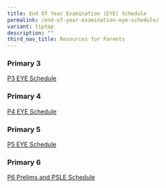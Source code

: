 ```yaml
---
title: End Of Year Examination (EYE) Schedule
permalink: /end-of-year-examination-eye-schedule/
variant: tiptap
description: ""
third_nav_title: Resources for Parents
---
```

<h3>Primary 3</h3>
<p><a href="/files/Resource for Parents/EYE schedule/P3_EYE_Schedule.pdf" rel="noopener nofollow" target="_blank">P3 EYE Schedule</a>
</p>
<h3>Primary 4</h3>
<p><a href="/files/Resource for Parents/EYE schedule/P4_EYE_Schedule.pdf" rel="noopener nofollow" target="_blank">P4 EYE Schedule</a>
</p>
<h3>Primary 5</h3>
<p><a href="/files/Resource for Parents/EYE schedule/P5_EYE_Schedule.pdf" rel="noopener nofollow" target="_blank">P5 EYE Schedule</a>
</p>
<h3>Primary 6</h3>
<p><a href="/files/Resource for Parents/EYE schedule/Prelim_and_PSLE_Schedule_to_Parents__PG_.pdf" rel="noopener nofollow" target="_blank">P6 Prelims and PSLE Schedule</a>
</p>